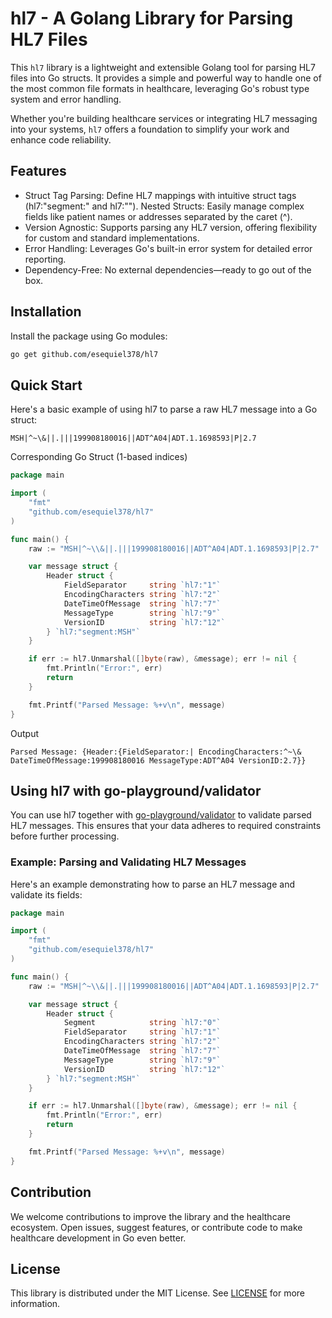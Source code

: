 # hl7 - A Golang Library for Parsing HL7 Files

This `hl7` library is a lightweight and extensible Golang tool for parsing HL7 files into Go structs. It provides a simple and powerful way to handle one of the most common file formats in healthcare, leveraging Go's robust type system and error handling.

Whether you're building healthcare services or integrating HL7 messaging into your systems, `hl7` offers a foundation to simplify your work and enhance code reliability.

## Features

- Struct Tag Parsing: Define HL7 mappings with intuitive struct tags (hl7:"segment:<name>" and hl7:"<index>").
Nested Structs: Easily manage complex fields like patient names or addresses separated by the caret (^).
- Version Agnostic: Supports parsing any HL7 version, offering flexibility for custom and standard implementations.
- Error Handling: Leverages Go's built-in error system for detailed error reporting.
- Dependency-Free: No external dependencies—ready to go out of the box.

## Installation

Install the package using Go modules:

```bash
go get github.com/esequiel378/hl7
```

## Quick Start

Here's a basic example of using hl7 to parse a raw HL7 message into a Go struct:

```hl7
MSH|^~\&||.|||199908180016||ADT^A04|ADT.1.1698593|P|2.7
```

Corresponding Go Struct (1-based indices)

```go
package main

import (
	"fmt"
	"github.com/esequiel378/hl7"
)

func main() {
	raw := "MSH|^~\\&||.|||199908180016||ADT^A04|ADT.1.1698593|P|2.7"

	var message struct {
		Header struct {
			FieldSeparator     string `hl7:"1"`
			EncodingCharacters string `hl7:"2"`
			DateTimeOfMessage  string `hl7:"7"`
			MessageType        string `hl7:"9"`
			VersionID          string `hl7:"12"`
		} `hl7:"segment:MSH"`
	}

	if err := hl7.Unmarshal([]byte(raw), &message); err != nil {
		fmt.Println("Error:", err)
		return
	}

	fmt.Printf("Parsed Message: %+v\n", message)
}
```

Output

```plaintext
Parsed Message: {Header:{FieldSeparator:| EncodingCharacters:^~\& DateTimeOfMessage:199908180016 MessageType:ADT^A04 VersionID:2.7}}
```

## Using hl7 with go-playground/validator

You can use hl7 together with [go-playground/validator](https://github.com/go-playground/validator) to validate parsed HL7 messages. This ensures that your data adheres to required constraints before further processing.

### Example: Parsing and Validating HL7 Messages

Here's an example demonstrating how to parse an HL7 message and validate its fields:

```go
package main

import (
	"fmt"
	"github.com/esequiel378/hl7"
)

func main() {
	raw := "MSH|^~\\&||.|||199908180016||ADT^A04|ADT.1.1698593|P|2.7"

	var message struct {
		Header struct {
			Segment            string `hl7:"0"`
			FieldSeparator     string `hl7:"1"`
			EncodingCharacters string `hl7:"2"`
			DateTimeOfMessage  string `hl7:"7"`
			MessageType        string `hl7:"9"`
			VersionID          string `hl7:"12"`
		} `hl7:"segment:MSH"`
	}

	if err := hl7.Unmarshal([]byte(raw), &message); err != nil {
		fmt.Println("Error:", err)
		return
	}

	fmt.Printf("Parsed Message: %+v\n", message)
}
```

## Contribution

We welcome contributions to improve the library and the healthcare ecosystem. Open issues, suggest features, or contribute code to make healthcare development in Go even better.

## License

This library is distributed under the MIT License. See [LICENSE](./LICENSE) for more information.
